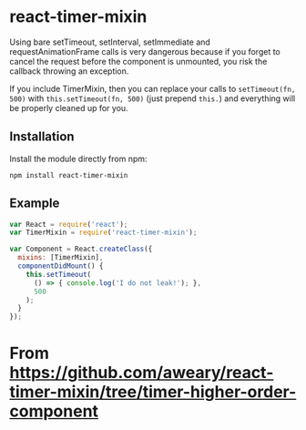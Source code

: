 # react-timer-mixin

Using bare setTimeout, setInterval, setImmediate and requestAnimationFrame calls
is very dangerous because if you forget to cancel the request before the
component is unmounted, you risk the callback throwing an exception.

If you include TimerMixin, then you can replace your calls to
`setTimeout(fn, 500)` with `this.setTimeout(fn, 500)` (just prepend `this.`) and
everything will be properly cleaned up for you.

## Installation

Install the module directly from npm:

```
npm install react-timer-mixin
```

## Example

```js
var React = require('react');
var TimerMixin = require('react-timer-mixin');

var Component = React.createClass({
  mixins: [TimerMixin],
  componentDidMount() {
    this.setTimeout(
      () => { console.log('I do not leak!'); },
      500
    );
  }
});
```

# From https://github.com/aweary/react-timer-mixin/tree/timer-higher-order-component
